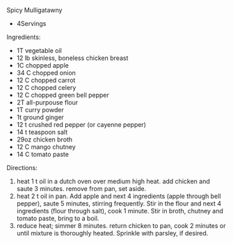Spicy Mulligatawny

- 4Servings

Ingredients: 
- 1T vegetable oil
- 12 lb skinless, boneless chicken breast
- 1C chopped apple
- 34 C chopped onion
- 12 C chopped carrot
- 12 C chopped celery
- 12 C chopped green bell pepper
- 2T all-purpouse flour
- 1T curry powder
- 1t ground ginger
- 12 t crushed red pepper (or cayenne pepper)
- 14 t teaspoon salt
- 29oz chicken broth
- 12 C mango chutney
- 14 C tomato paste

Directions:
1) heat 1 t oil in a dutch oven over medium high heat. add chicken and saute 3 minutes. remove from pan, set aside.
2) heat 2 t oil in pan.  Add apple and next 4 ingredients (apple through bell pepper), saute 5 minutes, stirring frequently.  Stir in the flour and next 4 ingredients (flour through salt), cook 1 minute.  Stir in broth, chutney and tomato paste, bring to a boil.
3) reduce heat; simmer 8 minutes.  return chicken to pan, cook 2 minutes or until mixture is thoroughly heated. Sprinkle with parsley, if desired.
